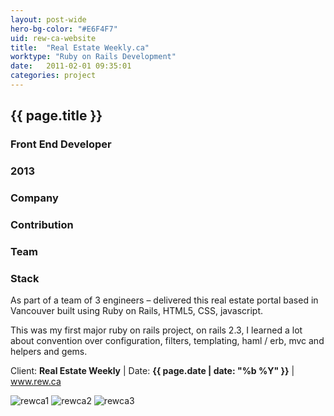 ```yaml
---
layout: post-wide
hero-bg-color: "#E6F4F7"
uid: rew-ca-website
title:  "Real Estate Weekly.ca"
worktype: "Ruby on Rails Development"
date:   2011-02-01 09:35:01
categories: project
---
```


<div class="project-description">
  <div class="row clearfix">
    <div class="col">
      <h2 class="project-title">{{ page.title }}</h2>
      <h3>Front End Developer</h3>
      <h3>2013</h3>
    </div>
    <div class="col">
      <h3>
        Company
      </h3>
      <p>
      </p>
    </div>
    <div class="col">
      <h3>Contribution</h3>
    </div>
    <div class="col">
      <h3>Team</h3>
      <p>
      </p>
      <h3>Stack</h3>
      <p>
      </p>
    </div>
  </div>
</div>

<p>
	As part of a team of 3 engineers – delivered this real estate portal based in Vancouver built using Ruby on Rails, HTML5, CSS, javascript.
</p>
<p>
  This was my first major ruby on rails project, on rails 2.3, I learned a lot about convention over configuration, filters, templating, haml / erb, mvc and helpers and gems.
</p>

<p class="meta">Client: <strong>Real Estate Weekly</strong> | Date: <strong>{{ page.date | date: "%b %Y" }}</strong> | <a href="http://www.rew.ca">www.rew.ca</a></p>

<div class="showcase">
	<img src="/img/rew-ca-website/rewca1.jpg" alt="rewca1">
	<img src="/img/rew-ca-website/rewca2.jpg" alt="rewca2">
	<img src="/img/rew-ca-website/rewca3.jpg" alt="rewca3">
</div>